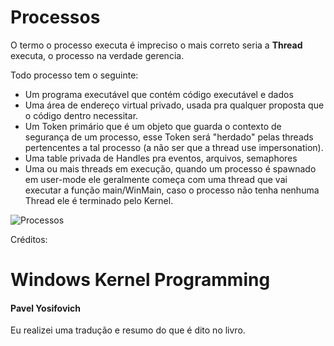 # Processos

O termo o processo executa é impreciso o mais correto seria a **Thread** executa, o processo na verdade gerencia.

Todo processo tem o seguinte:

- Um programa executável que contém código executável e dados
- Uma área de endereço virtual privado, usada pra qualquer proposta que o código dentro necessitar.
- Um Token primário que é um objeto que guarda o contexto de segurança de um processo, esse Token será "herdado" pelas threads pertencentes a tal processo (a não ser que a thread use impersonation).
- Uma table privada de Handles pra eventos, arquivos, semaphores
- Uma ou mais threads em execução, quando um processo é spawnado em user-mode ele geralmente começa com uma thread que vai executar a função main/WinMain, caso o processo não tenha nenhuma Thread ele é terminado pelo Kernel.

![Processos](https://i.imgur.com/Ylvbjvw.png)


Créditos: 
# Windows Kernel Programming
#### Pavel Yosifovich

Eu realizei uma tradução e resumo do que é dito no livro.
